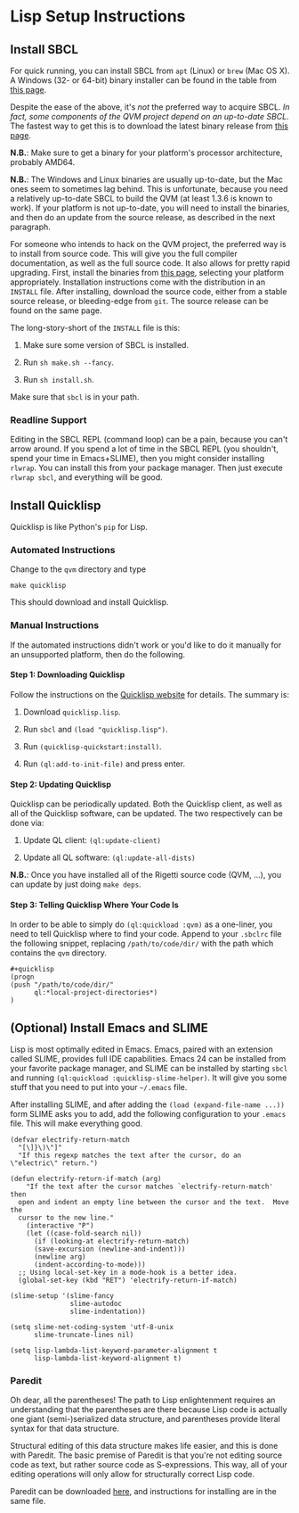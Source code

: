 # Lisp Setup Instructions

## Install SBCL

For quick running, you can install SBCL from `apt` (Linux) or `brew`
(Mac OS X). A Windows (32- or 64-bit) binary installer can be found in
the table from [this page](http://www.sbcl.org/platform-table.html).

Despite the ease of the above, it's *not* the preferred way to acquire
SBCL. *In fact, some components of the QVM project depend on an
up-to-date SBCL.* The fastest way to get this is to download the
latest binary release from [this page](http://www.sbcl.org/platform-table.html).

**N.B.**: Make sure to get a binary for your platform's processor
architecture, probably AMD64.

**N.B.**: The Windows and Linux binaries are usually up-to-date, but
the Mac ones seem to sometimes lag behind. This is unfortunate,
because you need a relatively up-to-date SBCL to build the QVM (at
least 1.3.6 is known to work). If your platform is not up-to-date, you
will need to install the binaries, and then do an update from the
source release, as described in the next paragraph.

For someone who intends to hack on the QVM project, the preferred way
is to install from source code. This will give you the full compiler
documentation, as well as the full source code. It also allows for
pretty rapid upgrading. First, install the binaries from [this
page](http://www.sbcl.org/platform-table.html), selecting your
platform appropriately. Installation instructions come with the
distribution in an `INSTALL` file. After installing, download the
source code, either from a stable source release, or bleeding-edge
from `git`. The source release can be found on the same page.

The long-story-short of the `INSTALL` file is this:

1. Make sure some version of SBCL is installed.

2. Run `sh make.sh --fancy`.

3. Run `sh install.sh`.

Make sure that `sbcl` is in your path.

### Readline Support

Editing in the SBCL REPL (command loop) can be a pain, because you
can't arrow around. If you spend a lot of time in the SBCL REPL (you
shouldn't, spend your time in Emacs+SLIME), then you might consider
installing `rlwrap`. You can install this from your package
manager. Then just execute `rlwrap sbcl`, and everything will be good.

## Install Quicklisp

Quicklisp is like Python's `pip` for Lisp. 

### Automated Instructions

Change to the `qvm` directory and type

```
make quicklisp
```

This should download and install Quicklisp.

### Manual Instructions

If the automated instructions didn't work or you'd like to do it
manually for an unsupported platform, then do the following.

#### Step 1: Downloading Quicklisp

Follow the instructions on the [Quicklisp
website](https://www.quicklisp.org/beta/) for details. The summary is:

1. Download `quicklisp.lisp`.

2. Run `sbcl` and `(load "quicklisp.lisp")`.

3. Run `(quicklisp-quickstart:install)`.

4. Run `(ql:add-to-init-file)` and press enter.

#### Step 2: Updating Quicklisp

Quicklisp can be periodically updated. Both the Quicklisp client, as
well as all of the Quicklisp software, can be updated. The two
respectively can be done via:

1. Update QL client: `(ql:update-client)`

2. Update all QL software: `(ql:update-all-dists)`

**N.B.**: Once you have installed all of the Rigetti source code (QVM,
...), you can update by just doing `make deps`.

#### Step 3: Telling Quicklisp Where Your Code Is

In order to be able to simply do `(ql:quickload :qvm)` as a one-liner,
you need to tell Quicklisp where to find your code. Append to your
`.sbclrc` file the following snippet, replacing `/path/to/code/dir/`
with the path which contains the `qvm` directory.

```
#+quicklisp
(progn
(push "/path/to/code/dir/"
      ql:*local-project-directories*)
)
```

## (Optional) Install Emacs and SLIME

Lisp is most optimally edited in Emacs. Emacs, paired with an
extension called SLIME, provides full IDE capabilities. Emacs 24 can
be installed from your favorite package manager, and SLIME can be
installed by starting `sbcl` and running `(ql:quickload
:quicklisp-slime-helper)`. It will give you some stuff that you need
to put into your `~/.emacs` file.

After installing SLIME, and after adding the `(load (expand-file-name
...))` form SLIME asks you to add, add the following configuration to
your `.emacs` file. This will make everything good.

```
(defvar electrify-return-match
  "[\]}\)\"]"
  "If this regexp matches the text after the cursor, do an \"electric\" return.")

(defun electrify-return-if-match (arg)
    "If the text after the cursor matches `electrify-return-match' then
  open and indent an empty line between the cursor and the text.  Move the
  cursor to the new line."
    (interactive "P")
    (let ((case-fold-search nil))
      (if (looking-at electrify-return-match)
	  (save-excursion (newline-and-indent)))
      (newline arg)
      (indent-according-to-mode)))
  ;; Using local-set-key in a mode-hook is a better idea.
  (global-set-key (kbd "RET") 'electrify-return-if-match)

(slime-setup '(slime-fancy
               slime-autodoc
               slime-indentation))

(setq slime-net-coding-system 'utf-8-unix
      slime-truncate-lines nil)

(setq lisp-lambda-list-keyword-parameter-alignment t
      lisp-lambda-list-keyword-alignment t)
```

### Paredit

Oh dear, all the parentheses! The path to Lisp enlightenment requires
an understanding that the parentheses are there because Lisp code is
actually one giant (semi-)serialized data structure, and parentheses
provide literal syntax for that data structure.

Structural editing of this data structure makes life easier, and this
is done with Paredit. The basic premise of Paredit is that you're not
editing source code as text, but rather source code as
S-expressions. This way, all of your editing operations will only
allow for structurally correct Lisp code.

Paredit can be downloaded
[here](http://mumble.net/~campbell/emacs/paredit.el), and instructions
for installing are in the same file.
